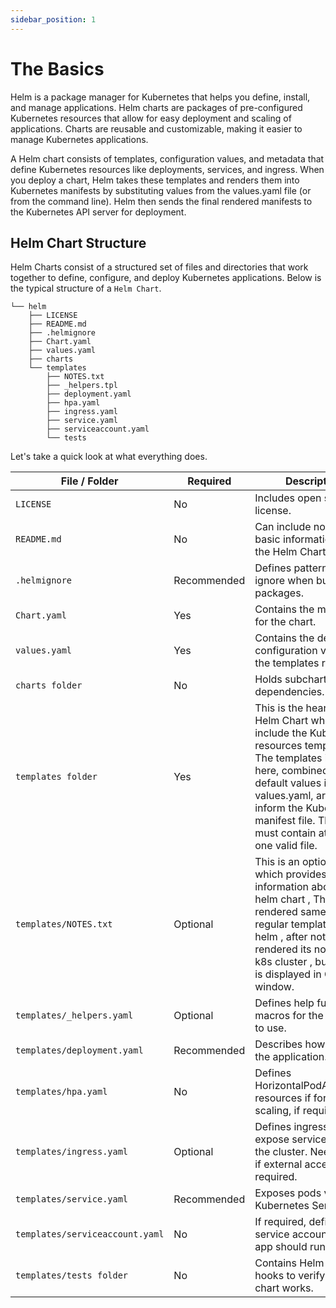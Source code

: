 ```yaml
---
sidebar_position: 1
---
```


# The Basics

Helm is a package manager for Kubernetes that helps you define, install, and manage applications. Helm charts are packages of pre-configured Kubernetes resources that allow for easy deployment and scaling of applications. Charts are reusable and customizable, making it easier to manage Kubernetes applications.

A Helm chart consists of templates, configuration values, and metadata that define Kubernetes resources like deployments, services, and ingress. When you deploy a chart, Helm takes these templates and renders them into Kubernetes manifests by substituting values from the values.yaml file (or from the command line). Helm then sends the final rendered manifests to the Kubernetes API server for deployment.

## Helm Chart Structure

Helm Charts consist of a structured set of files and directories that work together to define, configure, and deploy Kubernetes applications. Below is the typical structure of a `Helm Chart`.

```text
└── helm
    ├── LICENSE
    ├── README.md
    ├── .helmignore
    ├── Chart.yaml
    ├── values.yaml
    ├── charts
    └── templates
        ├── NOTES.txt
        ├── _helpers.tpl
        ├── deployment.yaml
        ├── hpa.yaml
        ├── ingress.yaml
        ├── service.yaml
        ├── serviceaccount.yaml
        └── tests
```

Let's take a quick look at what everything does.

| File / Folder                    | Required    | Description |
| -------------------------------- | ----------- | ----------- |
| `LICENSE`                        | No          | Includes open source license. |
| `README.md`                      | No          | Can include notes / basic information about the Helm Chart here. |
| `.helmignore`                    | Recommended | Defines patterns to ignore when building packages. |
| `Chart.yaml`                     | Yes         | Contains the meta data for the chart. |
| `values.yaml`                    | Yes         | Contains the default configuration values that the templates refer to. |
| `charts folder`                  | No          | Holds subcharts or chart dependencies. |
| `templates folder`               | Yes         | This is the heart of the Helm Chart where you include the Kubernetes resources templates. The templates included here, combined with the default values in values.yaml, are what inform the Kubernetes manifest file. This folder must contain at least one valid file. |
| `templates/NOTES.txt`            | Optional    | This is an optional file which provides information about our helm chart , This file is rendered same as regular template file by helm , after notes.txt is rendered its not sent to k8s cluster , but output is displayed in CLI window. |
| `templates/_helpers.yaml`        | Optional    | Defines help functions / macros for the templates to use. |
| `templates/deployment.yaml`      | Recommended | Describes how to deploy the application. |
| `templates/hpa.yaml`             | No          | Defines HorizontalPodAutoscaler resources if for auto-scaling, if required. |
| `templates/ingress.yaml`         | Optional    | Defines ingress rules to expose services outside the cluster. Needed only if external access is required. |
| `templates/service.yaml`         | Recommended | Exposes pods via a Kubernetes Service. |
| `templates/serviceaccount.yaml`  | No          | If required, defines the service account that the app should run as. |
| `templates/tests folder`         | No          | Contains Helm test hooks to verify that the chart works. |
